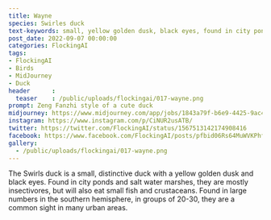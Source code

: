 ```yaml
---
title: Wayne
species: Swirles duck
text-keywords: small, yellow golden dusk, black eyes, found in city ponds and salt water marshes
post_date: 2022-09-07 00:00:00
categories: FlockingAI
tags:
- FlockingAI
- Birds
- MidJourney 
- Duck
header      :
  teaser    : /public/uploads/flockingai/017-wayne.png
prompt: Zeng Fanzhi style of a cute duck
midjourney: https://www.midjourney.com/app/jobs/1843a79f-b6e9-4425-9ac4-cc55a92d914d
instagram: https://www.instagram.com/p/CiNUR2usATB/
twitter: https://twitter.com/FlockingAI/status/1567513142174908416
facebook: https://www.facebook.com/FlockingAI/posts/pfbid06Rs64MuWVKPhfYXDaGBqKG9pRejkRoKwZDmJuJtxJwF1XQxJHcszaCbyMfBi7b1Jl
gallery: 
  - /public/uploads/flockingai/017-wayne.png
---
```



The Swirls duck is a small, distinctive duck with a yellow golden dusk and black eyes. Found in city ponds and salt water marshes, they are mostly insectivores, but will also eat small fish and crustaceans. Found in large numbers in the southern hemisphere, in groups of 20-30, they are a common sight in many urban areas.
